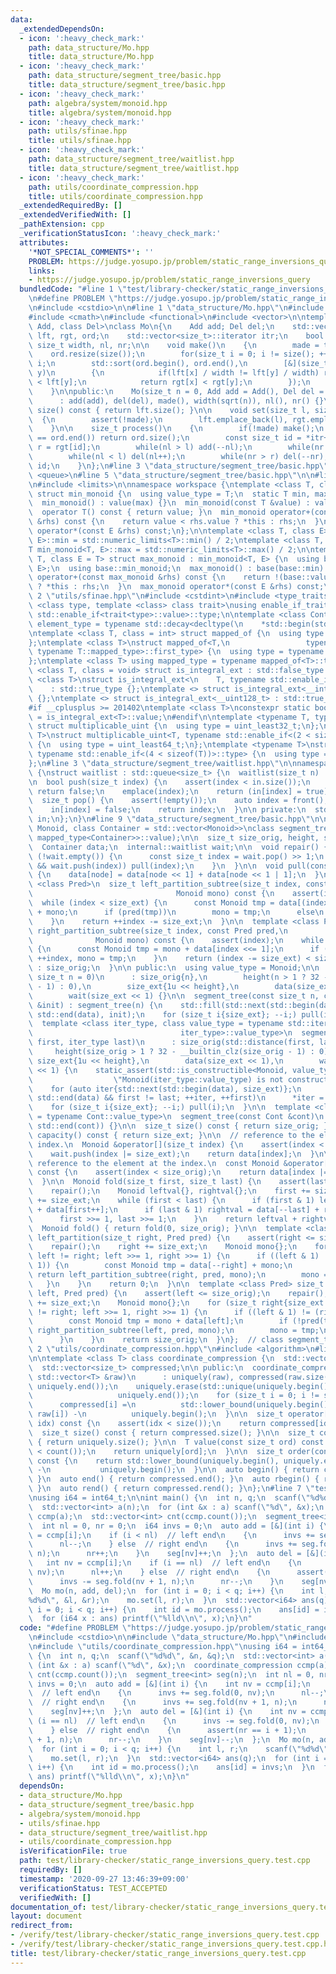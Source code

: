 ```yaml
---
data:
  _extendedDependsOn:
  - icon: ':heavy_check_mark:'
    path: data_structure/Mo.hpp
    title: data_structure/Mo.hpp
  - icon: ':heavy_check_mark:'
    path: data_structure/segment_tree/basic.hpp
    title: data_structure/segment_tree/basic.hpp
  - icon: ':heavy_check_mark:'
    path: algebra/system/monoid.hpp
    title: algebra/system/monoid.hpp
  - icon: ':heavy_check_mark:'
    path: utils/sfinae.hpp
    title: utils/sfinae.hpp
  - icon: ':heavy_check_mark:'
    path: data_structure/segment_tree/waitlist.hpp
    title: data_structure/segment_tree/waitlist.hpp
  - icon: ':heavy_check_mark:'
    path: utils/coordinate_compression.hpp
    title: utils/coordinate_compression.hpp
  _extendedRequiredBy: []
  _extendedVerifiedWith: []
  _pathExtension: cpp
  _verificationStatusIcon: ':heavy_check_mark:'
  attributes:
    '*NOT_SPECIAL_COMMENTS*': ''
    PROBLEM: https://judge.yosupo.jp/problem/static_range_inversions_query
    links:
    - https://judge.yosupo.jp/problem/static_range_inversions_query
  bundledCode: "#line 1 \"test/library-checker/static_range_inversions_query.test.cpp\"\
    \n#define PROBLEM \"https://judge.yosupo.jp/problem/static_range_inversions_query\"\
    \n#include <cstdio>\n\n#line 1 \"data_structure/Mo.hpp\"\n#include <cassert>\n\
    #include <cmath>\n#include <functional>\n#include <vector>\n\ntemplate <class\
    \ Add, class Del>\nclass Mo\n{\n    Add add; Del del;\n    std::vector<size_t>\
    \ lft, rgt, ord;\n    std::vector<size_t>::iterator itr;\n    bool made;\n   \
    \ size_t width, nl, nr;\n\n    void make()\n    {\n        made = true;\n    \
    \    ord.resize(size());\n        for(size_t i = 0; i != size(); ++i) ord[i] =\
    \ i;\n        std::sort(ord.begin(), ord.end(),\n        [&](size_t x, size_t\
    \ y)\n        {\n            if(lft[x] / width != lft[y] / width) return lft[x]\
    \ < lft[y];\n            return rgt[x] < rgt[y];\n        });\n        itr = ord.begin();\n\
    \    }\n\npublic:\n    Mo(size_t n = 0, Add add = Add(), Del del = Del())\n  \
    \      : add(add), del(del), made(), width(sqrt(n)), nl(), nr() {}\n\n    size_t\
    \ size() const { return lft.size(); }\n\n    void set(size_t l, size_t r)\n  \
    \  {\n        assert(!made);\n        lft.emplace_back(l), rgt.emplace_back(r);\n\
    \    }\n\n    size_t process()\n    {\n        if(!made) make();\n        if(itr\
    \ == ord.end()) return ord.size();\n        const size_t id = *itr++, l = lft[id],\
    \ r = rgt[id];\n        while(nl > l) add(--nl);\n        while(nr < r) add(nr++);\n\
    \        while(nl < l) del(nl++);\n        while(nr > r) del(--nr);\n        return\
    \ id;\n    }\n};\n#line 3 \"data_structure/segment_tree/basic.hpp\"\n#include\
    \ <queue>\n#line 5 \"data_structure/segment_tree/basic.hpp\"\n\n#line 2 \"algebra/system/monoid.hpp\"\
    \n#include <limits>\n\nnamespace workspace {\ntemplate <class T, class E = T>\
    \ struct min_monoid {\n  using value_type = T;\n  static T min, max;\n  T value;\n\
    \  min_monoid() : value(max) {}\n  min_monoid(const T &value) : value(value) {}\n\
    \  operator T() const { return value; }\n  min_monoid operator+(const min_monoid\
    \ &rhs) const {\n    return value < rhs.value ? *this : rhs;\n  }\n  min_monoid\
    \ operator*(const E &rhs) const;\n};\n\ntemplate <class T, class E>\nT min_monoid<T,\
    \ E>::min = std::numeric_limits<T>::min() / 2;\ntemplate <class T, class E>\n\
    T min_monoid<T, E>::max = std::numeric_limits<T>::max() / 2;\n\ntemplate <class\
    \ T, class E = T> struct max_monoid : min_monoid<T, E> {\n  using base = min_monoid<T,\
    \ E>;\n  using base::min_monoid;\n  max_monoid() : base(base::min) {}\n  max_monoid\
    \ operator+(const max_monoid &rhs) const {\n    return !(base::value < rhs.value)\
    \ ? *this : rhs;\n  }\n  max_monoid operator*(const E &rhs) const;\n};\n}\n#line\
    \ 2 \"utils/sfinae.hpp\"\n#include <cstdint>\n#include <type_traits>\n\ntemplate\
    \ <class type, template <class> class trait>\nusing enable_if_trait_type = typename\
    \ std::enable_if<trait<type>::value>::type;\n\ntemplate <class Container>\nusing\
    \ element_type = typename std::decay<decltype(\n    *std::begin(std::declval<Container&>()))>::type;\n\
    \ntemplate <class T, class = int> struct mapped_of {\n  using type = element_type<T>;\n\
    };\ntemplate <class T>\nstruct mapped_of<T,\n                 typename std::pair<int,\
    \ typename T::mapped_type>::first_type> {\n  using type = typename T::mapped_type;\n\
    };\ntemplate <class T> using mapped_type = typename mapped_of<T>::type;\n\ntemplate\
    \ <class T, class = void> struct is_integral_ext : std::false_type {};\ntemplate\
    \ <class T>\nstruct is_integral_ext<\n    T, typename std::enable_if<std::is_integral<T>::value>::type>\n\
    \    : std::true_type {};\ntemplate <> struct is_integral_ext<__int128_t> : std::true_type\
    \ {};\ntemplate <> struct is_integral_ext<__uint128_t> : std::true_type {};\n\
    #if __cplusplus >= 201402\ntemplate <class T>\nconstexpr static bool is_integral_ext_v\
    \ = is_integral_ext<T>::value;\n#endif\n\ntemplate <typename T, typename = void>\
    \ struct multiplicable_uint {\n  using type = uint_least32_t;\n};\ntemplate <typename\
    \ T>\nstruct multiplicable_uint<T, typename std::enable_if<(2 < sizeof(T))>::type>\
    \ {\n  using type = uint_least64_t;\n};\ntemplate <typename T>\nstruct multiplicable_uint<T,\
    \ typename std::enable_if<(4 < sizeof(T))>::type> {\n  using type = __uint128_t;\n\
    };\n#line 3 \"data_structure/segment_tree/waitlist.hpp\"\n\nnamespace internal\
    \ {\nstruct waitlist : std::queue<size_t> {\n  waitlist(size_t n) : in(n) {}\n\
    \n  bool push(size_t index) {\n    assert(index < in.size());\n    if (in[index])\
    \ return false;\n    emplace(index);\n    return (in[index] = true);\n  }\n\n\
    \  size_t pop() {\n    assert(!empty());\n    auto index = front();\n    std::queue<size_t>::pop();\n\
    \    in[index] = false;\n    return index;\n  }\n\n private:\n  std::vector<int_least8_t>\
    \ in;\n};\n}\n#line 9 \"data_structure/segment_tree/basic.hpp\"\n\ntemplate <class\
    \ Monoid, class Container = std::vector<Monoid>>\nclass segment_tree {\n  static_assert(std::is_same<Monoid,\
    \ mapped_type<Container>>::value);\n\n  size_t size_orig, height, size_ext;\n\
    \  Container data;\n  internal::waitlist wait;\n\n  void repair() {\n    while\
    \ (!wait.empty()) {\n      const size_t index = wait.pop() >> 1;\n      if (index\
    \ && wait.push(index)) pull(index);\n    }\n  }\n\n  void pull(const size_t node)\
    \ {\n    data[node] = data[node << 1] + data[node << 1 | 1];\n  }\n\n  template\
    \ <class Pred>\n  size_t left_partition_subtree(size_t index, const Pred pred,\n\
    \                                Monoid mono) const {\n    assert(index);\n  \
    \  while (index < size_ext) {\n      const Monoid tmp = data[(index <<= 1) | 1]\
    \ + mono;\n      if (pred(tmp))\n        mono = tmp;\n      else\n        ++index;\n\
    \    }\n    return ++index -= size_ext;\n  }\n\n  template <class Pred>\n  size_t\
    \ right_partition_subtree(size_t index, const Pred pred,\n                   \
    \              Monoid mono) const {\n    assert(index);\n    while (index < size_ext)\
    \ {\n      const Monoid tmp = mono + data[index <<= 1];\n      if (pred(tmp))\
    \ ++index, mono = tmp;\n    }\n    return (index -= size_ext) < size_orig ? index\
    \ : size_orig;\n  }\n\n public:\n  using value_type = Monoid;\n\n  segment_tree(const\
    \ size_t n = 0)\n      : size_orig{n},\n        height(n > 1 ? 32 - __builtin_clz(n\
    \ - 1) : 0),\n        size_ext{1u << height},\n        data(size_ext << 1),\n\
    \        wait(size_ext << 1) {}\n\n  segment_tree(const size_t n, const Monoid\
    \ &init) : segment_tree(n) {\n    std::fill(std::next(std::begin(data), size_ext),\
    \ std::end(data), init);\n    for (size_t i{size_ext}; --i;) pull(i);\n  }\n\n\
    \  template <class iter_type, class value_type = typename std::iterator_traits<\n\
    \                                 iter_type>::value_type>\n  segment_tree(iter_type\
    \ first, iter_type last)\n      : size_orig(std::distance(first, last)),\n   \
    \     height(size_orig > 1 ? 32 - __builtin_clz(size_orig - 1) : 0),\n       \
    \ size_ext{1u << height},\n        data(size_ext << 1),\n        wait(size_ext\
    \ << 1) {\n    static_assert(std::is_constructible<Monoid, value_type>::value,\n\
    \                  \"Monoid(iter_type::value_type) is not constructible.\");\n\
    \    for (auto iter{std::next(std::begin(data), size_ext)};\n         iter !=\
    \ std::end(data) && first != last; ++iter, ++first)\n      *iter = Monoid{*first};\n\
    \    for (size_t i{size_ext}; --i;) pull(i);\n  }\n\n  template <class Cont, typename\
    \ = typename Cont::value_type>\n  segment_tree(const Cont &cont)\n      : segment_tree(std::begin(cont),\
    \ std::end(cont)) {}\n\n  size_t size() const { return size_orig; }\n  size_t\
    \ capacity() const { return size_ext; }\n\n  // reference to the element at the\
    \ index.\n  Monoid &operator[](size_t index) {\n    assert(index < size_orig);\n\
    \    wait.push(index |= size_ext);\n    return data[index];\n  }\n\n  // const\
    \ reference to the element at the index.\n  const Monoid &operator[](size_t index)\
    \ const {\n    assert(index < size_orig);\n    return data[index |= size_orig];\n\
    \  }\n\n  Monoid fold(size_t first, size_t last) {\n    assert(last <= size_orig);\n\
    \    repair();\n    Monoid leftval{}, rightval{};\n    first += size_ext, last\
    \ += size_ext;\n    while (first < last) {\n      if (first & 1) leftval = leftval\
    \ + data[first++];\n      if (last & 1) rightval = data[--last] + rightval;\n\
    \      first >>= 1, last >>= 1;\n    }\n    return leftval + rightval;\n  }\n\n\
    \  Monoid fold() { return fold(0, size_orig); }\n\n  template <class Pred> size_t\
    \ left_partition(size_t right, Pred pred) {\n    assert(right <= size_orig);\n\
    \    repair();\n    right += size_ext;\n    Monoid mono{};\n    for (size_t left{size_ext};\
    \ left != right; left >>= 1, right >>= 1) {\n      if ((left & 1) != (right &\
    \ 1)) {\n        const Monoid tmp = data[--right] + mono;\n        if (!pred(tmp))\
    \ return left_partition_subtree(right, pred, mono);\n        mono = tmp;\n   \
    \   }\n    }\n    return 0;\n  }\n\n  template <class Pred> size_t right_partition(size_t\
    \ left, Pred pred) {\n    assert(left <= size_orig);\n    repair();\n    left\
    \ += size_ext;\n    Monoid mono{};\n    for (size_t right{size_ext << 1}; left\
    \ != right; left >>= 1, right >>= 1) {\n      if ((left & 1) != (right & 1)) {\n\
    \        const Monoid tmp = mono + data[left];\n        if (!pred(tmp)) return\
    \ right_partition_subtree(left, pred, mono);\n        mono = tmp;\n        ++left;\n\
    \      }\n    }\n    return size_orig;\n  }\n};  // class segment_tree\n#line\
    \ 2 \"utils/coordinate_compression.hpp\"\n#include <algorithm>\n#line 5 \"utils/coordinate_compression.hpp\"\
    \n\ntemplate <class T> class coordinate_compression {\n  std::vector<T> uniquely;\n\
    \  std::vector<size_t> compressed;\n\n public:\n  coordinate_compression(const\
    \ std::vector<T> &raw)\n      : uniquely(raw), compressed(raw.size()) {\n    std::sort(uniquely.begin(),\
    \ uniquely.end());\n    uniquely.erase(std::unique(uniquely.begin(), uniquely.end()),\n\
    \                   uniquely.end());\n    for (size_t i = 0; i != size(); ++i)\n\
    \      compressed[i] =\n          std::lower_bound(uniquely.begin(), uniquely.end(),\
    \ raw[i]) -\n          uniquely.begin();\n  }\n\n  size_t operator[](const size_t\
    \ idx) const {\n    assert(idx < size());\n    return compressed[idx];\n  }\n\n\
    \  size_t size() const { return compressed.size(); }\n\n  size_t count() const\
    \ { return uniquely.size(); }\n\n  T value(const size_t ord) const {\n    assert(ord\
    \ < count());\n    return uniquely[ord];\n  }\n\n  size_t order(const T &value)\
    \ const {\n    return std::lower_bound(uniquely.begin(), uniquely.end(), value)\
    \ -\n           uniquely.begin();\n  }\n\n  auto begin() { return compressed.begin();\
    \ }\n  auto end() { return compressed.end(); }\n  auto rbegin() { return compressed.rbegin();\
    \ }\n  auto rend() { return compressed.rend(); }\n};\n#line 7 \"test/library-checker/static_range_inversions_query.test.cpp\"\
    \nusing i64 = int64_t;\n\nint main() {\n  int n, q;\n  scanf(\"%d%d\", &n, &q);\n\
    \  std::vector<int> a(n);\n  for (int &x : a) scanf(\"%d\", &x);\n  coordinate_compression\
    \ ccmp(a);\n  std::vector<int> cnt(ccmp.count());\n  segment_tree<int> seg(n);\n\
    \  int nl = 0, nr = 0;\n  i64 invs = 0;\n  auto add = [&](int i) {\n    int nv\
    \ = ccmp[i];\n    if (i < nl)  // left end\n    {\n      invs += seg.fold(0, nv);\n\
    \      nl--;\n    } else  // right end\n    {\n      invs += seg.fold(nv + 1,\
    \ n);\n      nr++;\n    }\n    seg[nv]++;\n  };\n  auto del = [&](int i) {\n \
    \   int nv = ccmp[i];\n    if (i == nl)  // left end\n    {\n      invs -= seg.fold(0,\
    \ nv);\n      nl++;\n    } else  // right end\n    {\n      assert(nr == i + 1);\n\
    \      invs -= seg.fold(nv + 1, n);\n      nr--;\n    }\n    seg[nv]--;\n  };\n\
    \  Mo mo(n, add, del);\n  for (int i = 0; i < q; i++) {\n    int l, r;\n    scanf(\"\
    %d%d\", &l, &r);\n    mo.set(l, r);\n  }\n  std::vector<i64> ans(q);\n  for (int\
    \ i = 0; i < q; i++) {\n    int id = mo.process();\n    ans[id] = invs;\n  }\n\
    \  for (i64 x : ans) printf(\"%lld\\n\", x);\n}\n"
  code: "#define PROBLEM \"https://judge.yosupo.jp/problem/static_range_inversions_query\"\
    \n#include <cstdio>\n\n#include \"data_structure/Mo.hpp\"\n#include \"data_structure/segment_tree/basic.hpp\"\
    \n#include \"utils/coordinate_compression.hpp\"\nusing i64 = int64_t;\n\nint main()\
    \ {\n  int n, q;\n  scanf(\"%d%d\", &n, &q);\n  std::vector<int> a(n);\n  for\
    \ (int &x : a) scanf(\"%d\", &x);\n  coordinate_compression ccmp(a);\n  std::vector<int>\
    \ cnt(ccmp.count());\n  segment_tree<int> seg(n);\n  int nl = 0, nr = 0;\n  i64\
    \ invs = 0;\n  auto add = [&](int i) {\n    int nv = ccmp[i];\n    if (i < nl)\
    \  // left end\n    {\n      invs += seg.fold(0, nv);\n      nl--;\n    } else\
    \  // right end\n    {\n      invs += seg.fold(nv + 1, n);\n      nr++;\n    }\n\
    \    seg[nv]++;\n  };\n  auto del = [&](int i) {\n    int nv = ccmp[i];\n    if\
    \ (i == nl)  // left end\n    {\n      invs -= seg.fold(0, nv);\n      nl++;\n\
    \    } else  // right end\n    {\n      assert(nr == i + 1);\n      invs -= seg.fold(nv\
    \ + 1, n);\n      nr--;\n    }\n    seg[nv]--;\n  };\n  Mo mo(n, add, del);\n\
    \  for (int i = 0; i < q; i++) {\n    int l, r;\n    scanf(\"%d%d\", &l, &r);\n\
    \    mo.set(l, r);\n  }\n  std::vector<i64> ans(q);\n  for (int i = 0; i < q;\
    \ i++) {\n    int id = mo.process();\n    ans[id] = invs;\n  }\n  for (i64 x :\
    \ ans) printf(\"%lld\\n\", x);\n}\n"
  dependsOn:
  - data_structure/Mo.hpp
  - data_structure/segment_tree/basic.hpp
  - algebra/system/monoid.hpp
  - utils/sfinae.hpp
  - data_structure/segment_tree/waitlist.hpp
  - utils/coordinate_compression.hpp
  isVerificationFile: true
  path: test/library-checker/static_range_inversions_query.test.cpp
  requiredBy: []
  timestamp: '2020-09-27 13:46:39+09:00'
  verificationStatus: TEST_ACCEPTED
  verifiedWith: []
documentation_of: test/library-checker/static_range_inversions_query.test.cpp
layout: document
redirect_from:
- /verify/test/library-checker/static_range_inversions_query.test.cpp
- /verify/test/library-checker/static_range_inversions_query.test.cpp.html
title: test/library-checker/static_range_inversions_query.test.cpp
---
```

